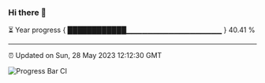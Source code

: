 ### Hi there 👋

⏳ Year progress { ████████████▁▁▁▁▁▁▁▁▁▁▁▁▁▁▁▁▁▁ } 40.41 %

---

⏰ Updated on Sun, 28 May 2023 12:12:30 GMT

![Progress Bar CI](https://github.com/Shyam-Makwana/GitHub-Actions-Demo/workflows/Progress%20Bar%20CI/badge.svg)
